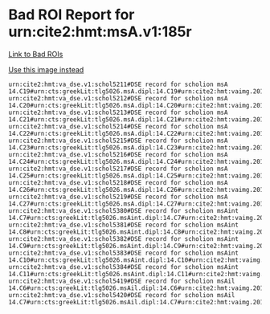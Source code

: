 
# Bad ROI Report for urn:cite2:hmt:msA.v1:185r

[Link to Bad ROIs](http://www.homermultitext.org/ict2/index.html?urn=urn:cite2:hmt:vaimg.2017a:VA185RN_0186@0.16120118,0.08271093,0.62490789,0.04674965&urn=urn:cite2:hmt:vaimg.2017a:VA185RN_0186@0.16304348,0.11203320,0.63117170,0.06777317&urn=urn:cite2:hmt:vaimg.2017a:VA185RN_0186@0.59487841,0.33333333,0.18865144,0.06804979&urn=urn:cite2:hmt:vaimg.2017a:VA185RN_0186@0.60114223,0.39668050,0.19675755,0.07441217&urn=urn:cite2:hmt:vaimg.2017a:VA185RN_0186@0.60261606,0.46832642,0.19123066,0.08188105&urn=urn:cite2:hmt:vaimg.2017a:VA185RN_0186@0.58898305,0.53609959,0.20560059,0.06196404&urn=urn:cite2:hmt:vaimg.2017a:VA185RN_0186@0.10961680,0.59972337,0.67943994,0.11396957&urn=urn:cite2:hmt:vaimg.2017a:VA185RN_0186@0.11293294,0.69709544,0.66801769,0.07302905&urn=urn:cite2:hmt:vaimg.2017a:VA185RN_0186@0.11661754,0.76376210,0.66728077,0.05504841&urn=urn:cite2:hmt:vaimg.2017a:VA185RN_0186@0.10077377,0.20553250,0.06705969,0.04730290&urn=urn:cite2:hmt:vaimg.2017a:VA185RN_0186@0.09119381,0.33167358,0.07148121,0.04730290&urn=urn:cite2:hmt:vaimg.2017a:VA185RN_0186@0.10519528,0.44398340,0.05821665,0.03236515&urn=urn:cite2:hmt:vaimg.2017a:VA185RN_0186@0.09856301,0.47441217,0.05084746,0.03430152&urn=urn:cite2:hmt:vaimg.2017a:VA185RN_0186@0.09229919,0.59806362,0.06963891,0.04757953&urn=urn:cite2:hmt:vaimg.2017a:VA185RN_0186@0.37380251,0.32973721,0.03942520,0.01189488&urn=urn:cite2:hmt:vaimg.2017a:VA185RN_0186@0.56245394,0.42904564,0.03647752,0.01189488)

[Use this image instead](http://www.homermultitext.org/ict2/index.html?urn=urn:cite2:hmt:vaimg.2017a:VA185RN_0356)

~~~
urn:cite2:hmt:va_dse.v1:schol5211#DSE record for scholion msA 14.C19#urn:cts:greekLit:tlg5026.msA.dipl:14.C19#urn:cite2:hmt:vaimg.2017a:VA185RN_0356@NEWROI#urn:cite2:hmt:msA.v1:185r
urn:cite2:hmt:va_dse.v1:schol5212#DSE record for scholion msA 14.C20#urn:cts:greekLit:tlg5026.msA.dipl:14.C20#urn:cite2:hmt:vaimg.2017a:VA185RN_0356@NEWROI#urn:cite2:hmt:msA.v1:185r
urn:cite2:hmt:va_dse.v1:schol5213#DSE record for scholion msA 14.C21#urn:cts:greekLit:tlg5026.msA.dipl:14.C21#urn:cite2:hmt:vaimg.2017a:VA185RN_0356@NEWROI#urn:cite2:hmt:msA.v1:185r
urn:cite2:hmt:va_dse.v1:schol5214#DSE record for scholion msA 14.C22#urn:cts:greekLit:tlg5026.msA.dipl:14.C22#urn:cite2:hmt:vaimg.2017a:VA185RN_0356@NEWROI#urn:cite2:hmt:msA.v1:185r
urn:cite2:hmt:va_dse.v1:schol5215#DSE record for scholion msA 14.C23#urn:cts:greekLit:tlg5026.msA.dipl:14.C23#urn:cite2:hmt:vaimg.2017a:VA185RN_0356@NEWROI#urn:cite2:hmt:msA.v1:185r
urn:cite2:hmt:va_dse.v1:schol5216#DSE record for scholion msA 14.C24#urn:cts:greekLit:tlg5026.msA.dipl:14.C24#urn:cite2:hmt:vaimg.2017a:VA185RN_0356@NEWROI#urn:cite2:hmt:msA.v1:185r
urn:cite2:hmt:va_dse.v1:schol5217#DSE record for scholion msA 14.C25#urn:cts:greekLit:tlg5026.msA.dipl:14.C25#urn:cite2:hmt:vaimg.2017a:VA185RN_0356@NEWROI#urn:cite2:hmt:msA.v1:185r
urn:cite2:hmt:va_dse.v1:schol5218#DSE record for scholion msA 14.C26#urn:cts:greekLit:tlg5026.msA.dipl:14.C26#urn:cite2:hmt:vaimg.2017a:VA185RN_0356@NEWROI#urn:cite2:hmt:msA.v1:185r
urn:cite2:hmt:va_dse.v1:schol5219#DSE record for scholion msA 14.C27#urn:cts:greekLit:tlg5026.msA.dipl:14.C27#urn:cite2:hmt:vaimg.2017a:VA185RN_0356@NEWROI#urn:cite2:hmt:msA.v1:185r
urn:cite2:hmt:va_dse.v1:schol5380#DSE record for scholion msAint 14.C7#urn:cts:greekLit:tlg5026.msAint.dipl:14.C7#urn:cite2:hmt:vaimg.2017a:VA185RN_0356@NEWROI#urn:cite2:hmt:msA.v1:185r
urn:cite2:hmt:va_dse.v1:schol5381#DSE record for scholion msAint 14.C8#urn:cts:greekLit:tlg5026.msAint.dipl:14.C8#urn:cite2:hmt:vaimg.2017a:VA185RN_0356@NEWROI#urn:cite2:hmt:msA.v1:185r
urn:cite2:hmt:va_dse.v1:schol5382#DSE record for scholion msAint 14.C9#urn:cts:greekLit:tlg5026.msAint.dipl:14.C9#urn:cite2:hmt:vaimg.2017a:VA185RN_0356@NEWROI#urn:cite2:hmt:msA.v1:185r
urn:cite2:hmt:va_dse.v1:schol5383#DSE record for scholion msAint 14.C10#urn:cts:greekLit:tlg5026.msAint.dipl:14.C10#urn:cite2:hmt:vaimg.2017a:VA185RN_0356@NEWROI#urn:cite2:hmt:msA.v1:185r
urn:cite2:hmt:va_dse.v1:schol5384#DSE record for scholion msAint 14.C11#urn:cts:greekLit:tlg5026.msAint.dipl:14.C11#urn:cite2:hmt:vaimg.2017a:VA185RN_0356@NEWROI#urn:cite2:hmt:msA.v1:185r
urn:cite2:hmt:va_dse.v1:schol5419#DSE record for scholion msAil 14.C6#urn:cts:greekLit:tlg5026.msAil.dipl:14.C6#urn:cite2:hmt:vaimg.2017a:VA185RN_0356@NEWROI#urn:cite2:hmt:msA.v1:185r
urn:cite2:hmt:va_dse.v1:schol5420#DSE record for scholion msAil 14.C7#urn:cts:greekLit:tlg5026.msAil.dipl:14.C7#urn:cite2:hmt:vaimg.2017a:VA185RN_0356@NEWROI#urn:cite2:hmt:msA.v1:185r
~~~
